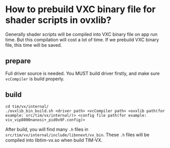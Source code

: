 # How to prebuild VXC binary file for shader scripts in ovxlib?

Generally shader scripts will be compiled into VXC binary file on app run time. But this compilation will cost a lot of time. If we prebuild VXC binary file, this time will be saved.

## prepare

Full driver source is needed. You MUST build driver firstly, and make sure `vcCompiler` is build properly.

## build

```
cd tim/vx/internal/
./ovxlib_bin_build.sh <driver path> <vcCompiler path> <ovxlib path(for example: src/tim/vx/internal/)> <config file path(for example: viv_vip8000nanosi+_pid0x9F.config)>
```

After build, you will find many `.h` files in `src/tim/vx/internal/include/libnnext/vx_bin`. These `.h` files will be compiled into libtim-vx.so when build TIM-VX.
